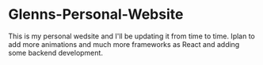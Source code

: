 # Glenns-Personal-Website
This is my personal wedsite and I'll be updating it from time to time. Iplan to add more animations and much more frameworks as React and adding some backend development.
